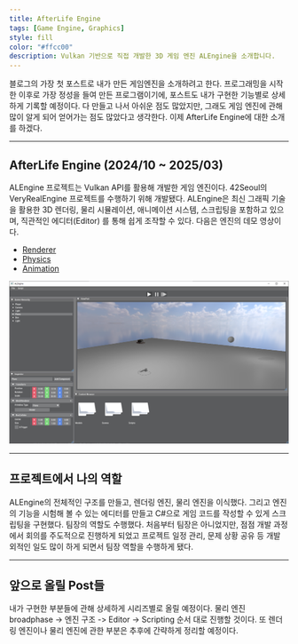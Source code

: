 ```yaml
---
title: AfterLife Engine
tags: [Game Engine, Graphics]
style: fill
color: "#ffcc00"
description: Vulkan 기반으로 직접 개발한 3D 게임 엔진 ALEngine을 소개합니다.
---
```


블로그의 가장 첫 포스트로 내가 만든 게임엔진을 소개하려고 한다. 프로그래밍을 시작한 이후로 가장 정성을 들여 만든 프로그램이기에, 포스트도 내가 구현한 기능별로 상세하게 기록할 예정이다. 다 만들고 나서 아쉬운 점도 많았지만, 그래도 게임 엔진에 관해 많이 알게 되어 얻어가는 점도 많았다고 생각한다. 이제 AfterLife Engine에 대한 소개를 하겠다. 

---

## AfterLife Engine (2024/10 ~ 2025/03)
ALEngine 프로젝트는 Vulkan API를 활용해 개발한 게임 엔진이다. 42Seoul의 VeryRealEngine 프로젝트를 수행하기 위해 개발됐다. ALEngine은 최신 그래픽 기술을 활용한 3D 렌더링, 물리 시뮬레이션, 애니메이션 시스템, 스크립팅을 포함하고 있으며, 직관적인 에디터(Editor) 를 통해 쉽게 조작할 수 있다. 다음은 엔진의 데모 영상이다.

- [Renderer](https://www.youtube.com/watch?v=cwIg2w3mOJ0)
- [Physics](https://www.youtube.com/watch?v=oJnp3A-QEsE)
- [Animation](https://youtu.be/M6dmDZbce60)

![Editor Preview](https://github.com/Very-Real-Engine/ALEngine/blob/main/docs/images/Editor.png?raw=true)


---
## 프로젝트에서 나의 역할
ALEngine의 전체적인 구조를 만들고, 렌더링 엔진, 물리 엔진을 이식했다. 그리고 엔진의 기능을 시험해 볼 수 있는 에디터를 만들고 C#으로 게임 코드를 작성할 수 있게 스크립팅을 구현했다. 팀장의 역할도 수행했다. 처음부터 팀장은 아니었지만, 점점 개발 과정에서 회의를 주도적으로 진행하게 되었고 프로젝트 일정 관리, 문제 상황 공유 등 개발 외적인 일도 많이 하게 되면서 팀장 역할을 수행하게 됐다.

---

## 앞으로 올릴 Post들
내가 구현한 부분들에 관해 상세하게 시리즈별로 올릴 예정이다. 물리 엔진 broadphase -> 엔진 구조 -> Editor -> Scripting 순서 대로 진행할 것이다. 또 렌더링 엔진이나 물리 엔진에 관한 부분은 추후에 간략하게 정리할 예정이다. 
